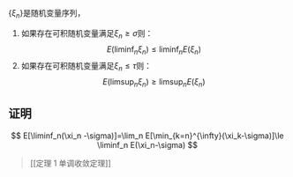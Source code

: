 $\{\xi_n\}$是随机变量序列，
1. 如果存在可积随机变量满足$\xi_n\ge \sigma$则：
$$
E(\liminf _n \xi_n)\le \liminf_n E(\xi_n)
$$
2. 如果存在可积随机变量满足$\xi_n\le \tau$则：
$$
E(\limsup_n \xi_n)\ge \limsup_n E(\xi_n)
$$
## 证明
$$
E[\liminf_n(\xi_n -\sigma)]=\lim_n E[\min_{k=n}^{\infty}(\xi_k-\sigma)]\le \liminf_n E(\xi_n-\sigma)
$$
>[[定理 1 单调收敛定理]]



